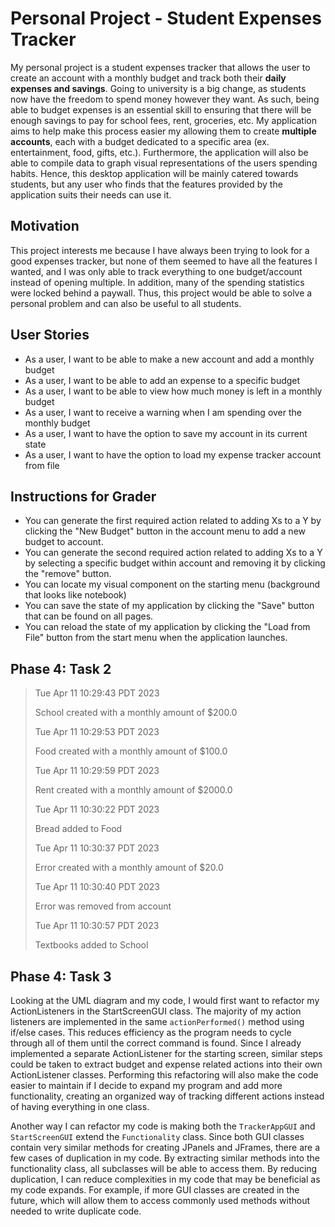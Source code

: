 # Personal Project - Student Expenses Tracker

My personal project is a student expenses tracker that allows the user to create an account with a monthly budget
and track both their **daily expenses and savings**. Going to university is a big change,
as students now have the freedom to spend money however they want. As such, being able to budget expenses is an essential 
skill to ensuring that there will be enough savings to pay for school fees, rent, groceries, etc. My application aims to help
make this process easier my allowing them to create **multiple accounts**, each with a budget dedicated to a specific area
(ex. entertainment, food, gifts, etc.). Furthermore, the application will also be able to compile data to graph visual representations
of the users spending habits. Hence, this desktop application will be mainly catered towards students, but any user who finds that
the features provided by the application suits their needs can use it. 

## Motivation
This project interests me because I have always been trying to look for a good expenses tracker,
but none of them seemed to have all the features I wanted, and I was only able to track
everything to one budget/account instead of opening multiple. In addition, many of the 
spending statistics were locked behind a paywall. Thus, this project would be able to solve
a personal problem and can also be useful to all students.

## User Stories
- As a user, I want to be able to make a new account and add a monthly budget
- As a user, I want to be able to add an expense to a specific budget
- As a user, I want to be able to view how much money is left in a monthly budget
- As a user, I want to receive a warning when I am spending over the monthly budget
- As a user, I want to have the option to save my account in its current state  
- As a user, I want to have the option to load my expense tracker account from file

## Instructions for Grader
- You can generate the first required action related to adding Xs to a Y by clicking the
  "New Budget" button in the account menu to add a new budget to account.  
- You can generate the second required action related to adding Xs to a Y by selecting a specific budget
  within account and removing it by clicking the "remove" button. 
- You can locate my visual component on the starting menu (background that looks like notebook)
- You can save the state of my application by clicking the "Save" button that can be found on all pages.
- You can reload the state of my application by clicking the "Load from File" button from the start menu when
  the application launches.

## Phase 4: Task 2
>Tue Apr 11 10:29:43 PDT 2023 
> 
>School created with a monthly amount of $200.0
> 
>Tue Apr 11 10:29:53 PDT 2023
> 
>Food created with a monthly amount of $100.0
> 
>Tue Apr 11 10:29:59 PDT 2023
> 
>Rent created with a monthly amount of $2000.0
> 
>Tue Apr 11 10:30:22 PDT 2023
> 
>Bread added to Food
> 
>Tue Apr 11 10:30:37 PDT 2023
> 
>Error created with a monthly amount of $20.0
> 
>Tue Apr 11 10:30:40 PDT 2023
> 
>Error was removed from account
> 
>Tue Apr 11 10:30:57 PDT 2023
> 
>Textbooks added to School
>

## Phase 4: Task 3
Looking at the UML diagram and my code, I would first want to refactor my ActionListeners in
the StartScreenGUI class. The majority of my action listeners are implemented in the same <code>actionPerformed()</code>
method using if/else cases. This reduces efficiency as the program needs to cycle through all of them until the correct
command is found. Since I already implemented a separate ActionListener for the starting screen, similar steps could be 
taken to extract budget and expense related actions into their own ActionListener classes. Performing this refactoring 
will also make the code easier to maintain if I decide to expand my program and add more functionality, creating an 
organized way of tracking different actions instead of having everything in one class.

Another way I can refactor my code is making both the <code>TrackerAppGUI</code> and <code>StartScreenGUI</code> extend 
the <code>Functionality</code> class. Since both GUI classes contain very similar methods for creating JPanels and 
JFrames, there are a few cases of duplication in my code. By extracting similar methods into the functionality class, 
all subclasses will be able to access them. By reducing duplication, I can reduce complexities in my code that may
be beneficial as my code expands. For example, if more GUI classes are created in the future,
which will allow them to access commonly used methods without needed to write duplicate code.